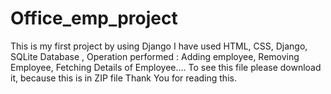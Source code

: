 # Office_emp_project
This is my first project by using Django
I have used HTML, CSS, Django, SQLite Database ,
Operation performed : Adding employee, Removing Employee, Fetching Details of Employee....
To see this file please  download it, because this is in ZIP file 
Thank You for reading this.

